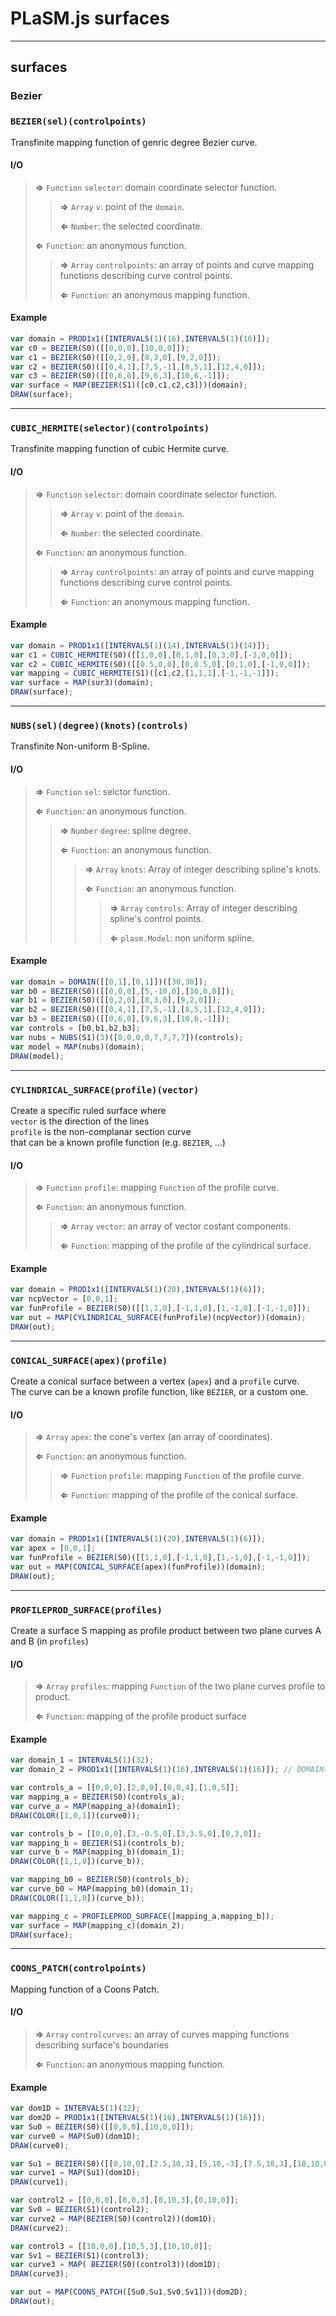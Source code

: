 # PLaSM.js surfaces

- - -

## surfaces

### Bezier

### `BEZIER(sel)(controlpoints)`

Transfinite mapping function of genric degree Bezier curve.

#### I/O

> **&rArr;** `Function` `selector`: domain coordinate selector function.
>
> > **&rArr;** `Array` `v`: point of the `domain`.
> >
> > **&lArr;** `Number`: the selected coordinate.
>
> **&lArr;** `Function`: an anonymous function.
>
> > **&rArr;** `Array` `controlpoints`: an array of points and curve mapping functions describing curve control points.
> >
> > **&lArr;** `Function`: an anonymous mapping function.

#### Example

```js
var domain = PROD1x1([INTERVALS(1)(16),INTERVALS(1)(16)]);
var c0 = BEZIER(S0)([[0,0,0],[10,0,0]]);
var c1 = BEZIER(S0)([[0,2,0],[8,3,0],[9,2,0]]);
var c2 = BEZIER(S0)([[0,4,1],[7,5,-1],[8,5,1],[12,4,0]]);
var c3 = BEZIER(S0)([[0,6,0],[9,6,3],[10,6,-1]]);
var surface = MAP(BEZIER(S1)([c0,c1,c2,c3]))(domain);
DRAW(surface);
```

- - - 

### `CUBIC_HERMITE(selector)(controlpoints)`

Transfinite mapping function of cubic Hermite curve.

#### I/O

> **&rArr;** `Function` `selector`: domain coordinate selector function.
>
> > **&rArr;** `Array` `v`: point of the `domain`.
> >
> > **&lArr;** `Number`: the selected coordinate.
>
> **&lArr;** `Function`: an anonymous function.
>
> > **&rArr;** `Array` `controlpoints`: an array of points and curve mapping functions describing curve control points.
> >
> > **&lArr;** `Function`: an anonymous mapping function.

#### Example

```js
var domain = PROD1x1([INTERVALS(1)(14),INTERVALS(1)(14)]);
var c1 = CUBIC_HERMITE(S0)([[1,0,0],[0,1,0],[0,3,0],[-3,0,0]]);
var c2 = CUBIC_HERMITE(S0)([[0.5,0,0],[0,0.5,0],[0,1,0],[-1,0,0]]);
var mapping = CUBIC_HERMITE(S1)([c1,c2,[1,1,1],[-1,-1,-1]]);
var surface = MAP(sur3)(domain);
DRAW(surface);
```

- - - 

### `NUBS(sel)(degree)(knots)(controls)`

Transfinite Non-uniform B-Spline.

#### I/O

> **&rArr;** `Function` `sel`: selctor function.
>
> **&lArr;** `Function`: an anonymous function.
>
> > **&rArr;** `Number` `degree`: spline degree.
> >
> > **&lArr;** `Function`: an anonymous function.
> >
> > > **&rArr;** `Array` `knots`: Array of integer describing spline's knots.
> > >
> > > **&lArr;** `Function`: an anonymous function.
> > >
> > > > **&rArr;** `Array` `controls`: Array of integer describing spline's control points.
> > > >
> > > > **&lArr;** `plasm.Model`: non uniform spline.

#### Example

```js
var domain = DOMAIN([[0,1],[0,1]])([30,30]);
var b0 = BEZIER(S0)([[0,0,0],[5,-10,0],[10,0,0]]);
var b1 = BEZIER(S0)([[0,2,0],[8,3,0],[9,2,0]]);
var b2 = BEZIER(S0)([[0,4,1],[7,5,-1],[8,5,1],[12,4,0]]);
var b3 = BEZIER(S0)([[0,6,0],[9,6,3],[10,6,-1]]);
var controls = [b0,b1,b2,b3];
var nubs = NUBS(S1)(3)([0,0,0,0,7,7,7,7])(controls);
var model = MAP(nubs)(domain);
DRAW(model);
```

- - - 

### `CYLINDRICAL_SURFACE(profile)(vector)`

Create a specific ruled surface where  
`vector` is the direction of the lines  
`profile` is the non-complanar section curve  
that can be a known profile function (e.g. `BEZIER`, ...)

#### I/O

> **&rArr;** `Function` `profile`: mapping `Function` of the profile curve.
>
> **&lArr;** `Function`: an anonymous function.
>
> > **&rArr;** `Array` `vector`: an array of vector costant components.
> >
> > **&lArr;** `Function`: mapping of the profile of the cylindrical surface.


#### Example

```js
var domain = PROD1x1([INTERVALS(1)(20),INTERVALS(1)(6)]);
var ncpVector = [0,0,1];
var funProfile = BEZIER(S0)([[1,1,0],[-1,1,0],[1,-1,0],[-1,-1,0]]);
var out = MAP(CYLINDRICAL_SURFACE(funProfile)(ncpVector))(domain);
DRAW(out);
```

- - -

### `CONICAL_SURFACE(apex)(profile)`

Create a conical surface between a vertex (`apex`) and a `profile` curve.  
The curve can be a known profile function, like `BEZIER`, or a custom one.

#### I/O

> **&rArr;** `Array` `apex`: the cone's vertex (an array of coordinates).
>
> **&lArr;** `Function`: an anonymous function.
>
> > **&rArr;** `Function` `profile`: mapping `Function` of the profile curve.
> >
> > **&lArr;** `Function`: mapping of the profile of the conical surface.


#### Example

```js
var domain = PROD1x1([INTERVALS(1)(20),INTERVALS(1)(6)]);
var apex = [0,0,1];
var funProfile = BEZIER(S0)([[1,1,0],[-1,1,0],[1,-1,0],[-1,-1,0]]);
var out = MAP(CONICAL_SURFACE(apex)(funProfile))(domain);
DRAW(out);
```

- - -

### `PROFILEPROD_SURFACE(profiles)`

Create a surface S mapping as profile product between two plane curves A and B (in `profiles`)

#### I/O

> **&rArr;** `Array` `profiles`: mapping `Function` of the two plane curves profile to product.
>
> **&lArr;** `Function`: mapping of the profile product surface

#### Example

```js
var domain_1 = INTERVALS(1)(32);
var domain_2 = PROD1x1([INTERVALS(1)(16),INTERVALS(1)(16)]); // DOMAIN([[0,1],[0,1]])([20,20]);

var controls_a = [[0,0,0],[2,0,0],[0,0,4],[1,0,5]];
var mapping_a = BEZIER(S0)(controls_a);
var curve_a = MAP(mapping_a)(domain1);
DRAW(COLOR([1,0,1])(curve0));

var controls_b = [[0,0,0],[3,-0.5,0],[3,3.5,0],[0,3,0]];
var mapping_b = BEZIER(S1)(controls_b);
var curve_b = MAP(mapping_b)(domain_1);
DRAW(COLOR([1,1,0])(curve_b));

var mapping_b0 = BEZIER(S0)(controls_b);
var curve_b0 = MAP(mapping_b0)(domain_1);
DRAW(COLOR([1,1,0])(curve_b));

var mapping_c = PROFILEPROD_SURFACE([mapping_a,mapping_b]);
var surface = MAP(mapping_c)(domain_2);
DRAW(surface);
```

- - -

### `COONS_PATCH(controlpoints)`

Mapping function of a Coons Patch.

#### I/O

> **&rArr;** `Array` `controlcurves`: an array of curves mapping functions describing surface's boundaries
>
> **&lArr;** `Function`: an anonymous mapping function.

#### Example

```js
var dom1D = INTERVALS(1)(32);
var dom2D = PROD1x1([INTERVALS(1)(16),INTERVALS(1)(16)]);
var Su0 = BEZIER(S0)([[0,0,0],[10,0,0]]);
var curve0 = MAP(Su0)(dom1D);
DRAW(curve0);

var Su1 = BEZIER(S0)([[0,10,0],[2.5,10,3],[5,10,-3],[7.5,10,3],[10,10,0]]);
var curve1 = MAP(Su1)(dom1D);
DRAW(curve1);

var control2 = [[0,0,0],[0,0,3],[0,10,3],[0,10,0]];
var Sv0 = BEZIER(S1)(control2);
var curve2 = MAP(BEZIER(S0)(control2))(dom1D);
DRAW(curve2);

var control3 = [[10,0,0],[10,5,3],[10,10,0]];
var Sv1 = BEZIER(S1)(control3);
var curve3 = MAP( BEZIER(S0)(control3))(dom1D);
DRAW(curve3);

var out = MAP(COONS_PATCH([Su0,Su1,Sv0,Sv1]))(dom2D);
DRAW(out);
```
